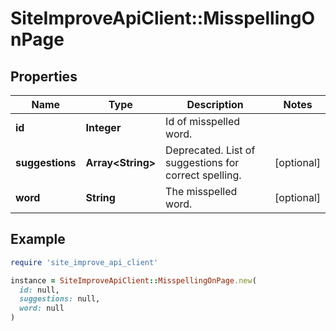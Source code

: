 # SiteImproveApiClient::MisspellingOnPage

## Properties

| Name | Type | Description | Notes |
| ---- | ---- | ----------- | ----- |
| **id** | **Integer** | Id of misspelled word. |  |
| **suggestions** | **Array&lt;String&gt;** | Deprecated. List of suggestions for correct spelling. | [optional] |
| **word** | **String** | The misspelled word. | [optional] |

## Example

```ruby
require 'site_improve_api_client'

instance = SiteImproveApiClient::MisspellingOnPage.new(
  id: null,
  suggestions: null,
  word: null
)
```

